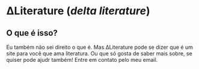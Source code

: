 # ΔLiterature (_delta literature_)

## O que é isso?

Eu também não sei direito o que é. Mas ΔLiterature pode se dizer que é um site para você que ama literatura. 
Ou que só gosta de saber mais sobre, se quiser pode ajudr também! Entre em contato pelo meu email.